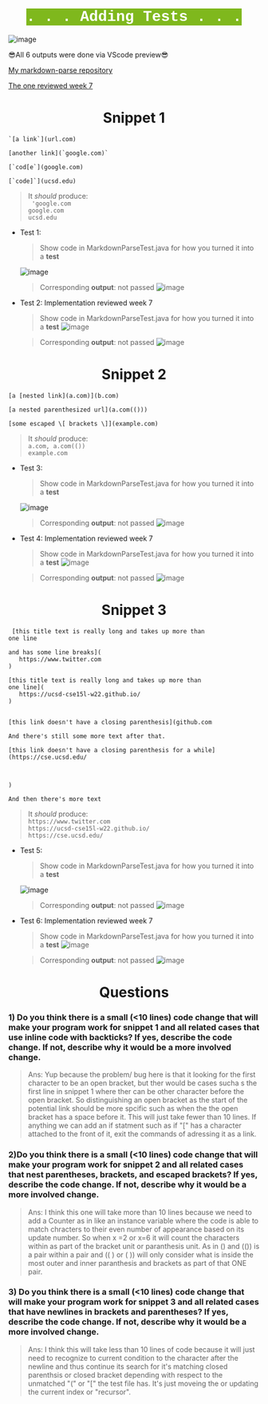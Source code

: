 <h1 align="center"> <mark style="background-color: #7fb81d ; color: white; font-size: 30px; font-family:Courier;"> <b>.                              .               .               Adding Tests               .               .                              .</b> </mark> </h1>
 
 ![image](UC.gif)



😎All 6 outputs were done via VScode preview😎

[My markdown-parse repository]( https://github.com/ansarav/markdown-parse)  

[The one reviewed week 7]( https://github.com/Alexander-Kourjanski/markdown-parse/blob/main/MarkdownParseTest.java) 



 <h1 align="center"> Snippet 1 </h1>

 ```
 `[a link`](url.com)

[another link](`google.com)`

[`cod[e`](google.com)

[`code]`](ucsd.edu)
 ```
  >  It *should* produce:  
    ``` 'google.com```  
    ```google.com```  
    ```ucsd.edu ```


 * Test 1: 
   
    > Show code in MarkdownParseTest.java for how you turned it into a __test__

    ![image](AT.png)

    > Corresponding __output__: not passed
    ![image](AF.png)

    
    
 * Test 2: Implementation  reviewed week 7

    > Show code in MarkdownParseTest.java for how you turned it into a __test__
   ![image](JT.png)

    > Corresponding __output__: not passed
   ![image](JF.png)
    
 <h1 align="center"> Snippet 2 </h1>

 ```
 [a [nested link](a.com)](b.com)

[a nested parenthesized url](a.com(()))

[some escaped \[ brackets \]](example.com)
 ```
 >  It *should* produce:  
    ```a.com, a.com(())```  
    ```example.com```  



  * Test 3: 
   
    > Show code in MarkdownParseTest.java for how you turned it into a __test__

    ![image](CT.png)

    > Corresponding __output__: not passed
    ![image](CF.png)

    
    
 * Test 4: Implementation  reviewed week 7

    > Show code in MarkdownParseTest.java for how you turned it into a __test__
   ![image](KT.png)

    > Corresponding __output__: not passed
   ![image](KF.png) 
 
 <h1 align="center"> Snippet 3 </h1>

 
 ```
  [this title text is really long and takes up more than 
one line

and has some line breaks](
    https://www.twitter.com
)

[this title text is really long and takes up more than 
one line](
    https://ucsd-cse15l-w22.github.io/
)


[this link doesn't have a closing parenthesis](github.com

And there's still some more text after that.

[this link doesn't have a closing parenthesis for a while](https://cse.ucsd.edu/



)

And then there's more text
 ```

 >  It *should* produce:  
    ```https://www.twitter.com```  
    ```https://ucsd-cse15l-w22.github.io/```  
    ```https://cse.ucsd.edu/```

  * Test 5: 
   
    > Show code in MarkdownParseTest.java for how you turned it into a __test__

    ![image](ET.png)

    > Corresponding __output__: not passed
    ![image](EF.png)

    
    
 * Test 6: Implementation  reviewed week 7

    > Show code in MarkdownParseTest.java for how you turned it into a __test__
   ![image](LT.png)

    > Corresponding __output__: not passed
   ![image](LF.png)


<h1 align="center">Questions </h1>

### 1) Do you think there is a small (<10 lines) code change that will make your program work for snippet 1 and all related cases that use inline code with backticks? If yes, describe the code change. If not, describe why it would be a more involved change.

>  Ans:  Yup because the problem/ bug here is that it looking for the first character to be  an open bracket, but ther would be cases sucha s the first line in snippet 1 where ther can be other character before the open bracket. So distinguishing an open bracket as the start of the potential link should be more spcific such as when the the open bracket has a space before it. This will just take fewer than 10 lines. If anything we can add an if statment such as if "[" has a character attached to the front of it, exit the commands of adressing it as a link.




### 2)Do you think there is a small (<10 lines) code change that will make your program work for snippet 2 and all related cases that nest parentheses, brackets, and escaped brackets? If yes, describe the code change. If not, describe why it would be a more involved change.

> Ans: I think this one will take more than 10 lines because we need to add a Counter as in like an instance variable where the code is able to match chracters to their even number of appearance based on its update number. So when x =2 or x=6 it will count the characters within as part of the bracket unit or paranthesis unit. As in () and (()) is a pair within a pair and (( ) or ( )) will only consider what is inside the most outer and inner paranthesis  and brackets as part of that ONE pair. 

### 3) Do you think there is a small (<10 lines) code change that will make your program work for snippet 3 and all related cases that have newlines in brackets and parentheses? If yes, describe the code change. If not, describe why it would be a more involved change.

> Ans: I think this will take less than 10 lines of code because it will just need to recognize to current condition to the character after the newline and thus continue its search for it's matching closed parenthsis or closed bracket depending with respect to the unmatched "(" or "[" the test file has. It's just moveing the or updating the current index or "recursor". 